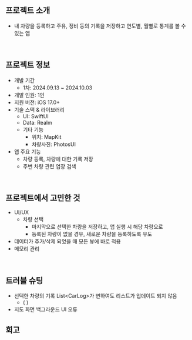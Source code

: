 ## 프로젝트 소개
- 내 차량을 등록하고 주유, 정비 등의 기록을 저장하고 연도별, 월별로 통계를 볼 수 있는 앱
</br>

## 프로젝트 정보
- 개발 기간
  - 1차: 2024.09.13 ~ 2024.10.03
- 개발 인원: 1인
- 지원 버전: iOS 17.0+
- 기술 스택 & 라이브러리
  - UI: SwiftUI
  - Data: Realm
  - 기타 기능
    - 위치: MapKit
    - 차량사진: PhotosUI
- 앱 주요 기능
  - 차량 등록, 차량에 대한 기록 저장
  - 주변 차량 관련 업장 검색

</br>

## 프로젝트에서 고민한 것
  - UI/UX
    - 차량 선택
      - 마지막으로 선택한 차량을 저장하고, 앱 실행 시 해당 차량으로 
      - 등록된 차량이 없을 경우, 새로운 차량을 등록하도록 유도
  - 데이터가 추가/삭제 되었을 때 모든 뷰에 바로 적용
  - 메모리 관리
</br>

## 트러블 슈팅
- 선택한 차량의 기록 List&lt;CarLog&gt;가 변하여도 리스트가 업데이트 되지 않음
  - (   )
- 지도 화면 백그라운드 UI 오류

## 회고
